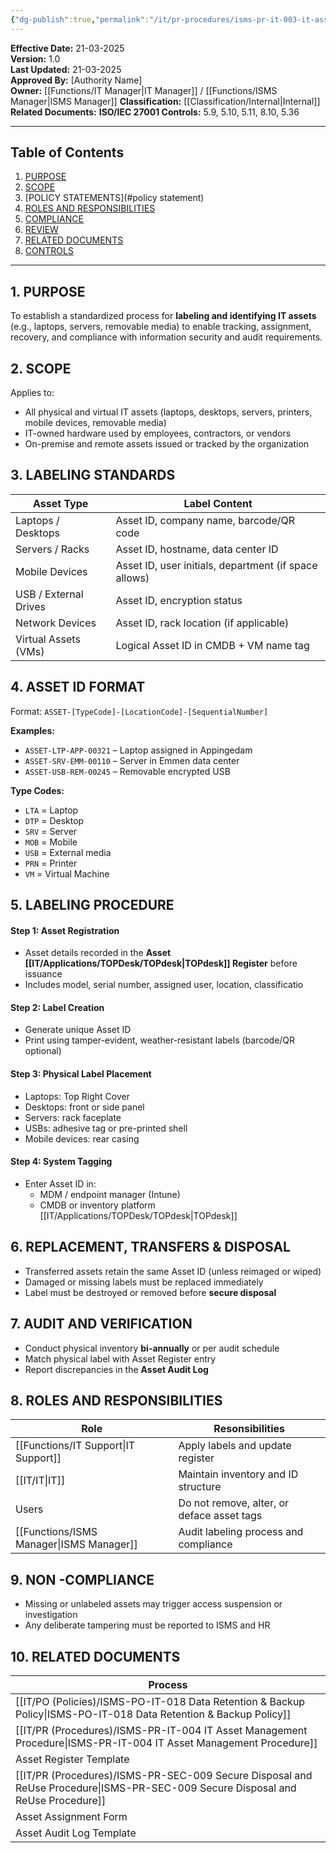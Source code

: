 ```yaml
---
{"dg-publish":true,"permalink":"/it/pr-procedures/isms-pr-it-003-it-asset-labeling-procedure/","tags":["procedure","assets"]}
---
```


**Effective Date:** 21-03-2025  
**Version:** 1.0  
**Last Updated:** 21-03-2025  
**Approved By:** [Authority Name]  
**Owner:** [[Functions/IT Manager\|IT Manager]] / [[Functions/ISMS Manager\|ISMS Manager]]
**Classification:** [[Classification/Internal\|Internal]]
**Related Documents:**
**ISO/IEC 27001 Controls:** 5.9, 5.10, 5.11, 8.10, 5.36

---
## **Table of Contents**  
1. [PURPOSE](#purpose)  
2. [SCOPE](#scope)  
3. [POLICY STATEMENTS](#policy statement)  
4. [ROLES AND RESPONSIBILITIES](#roles-and-responsibilities)  
5. [COMPLIANCE](#dmarc)  
6. [REVIEW](#responsibilities)  
7. [RELATED DOCUMENTS](#compliance)  
8. [CONTROLS](#registrations)  

---
## **1. PURPOSE**  
To establish a standardized process for **labeling and identifying IT assets** (e.g., laptops, servers, removable media) to enable tracking, assignment, recovery, and compliance with information security and audit requirements.
## **2. SCOPE**
Applies to:
- All physical and virtual IT assets (laptops, desktops, servers, printers, mobile devices, removable media)
- IT-owned hardware used by employees, contractors, or vendors
- On-premise and remote assets issued or tracked by the organization
## **3. LABELING STANDARDS** 

| Asset Type            | Label Content                                         |
| --------------------- | ----------------------------------------------------- |
| Laptops / Desktops    | Asset ID, company name, barcode/QR code               |
| Servers / Racks       | Asset ID, hostname, data center ID                    |
| Mobile Devices        | Asset ID, user initials, department (if space allows) |
| USB / External Drives | Asset ID, encryption status                           |
| Network Devices       | Asset ID, rack location (if applicable)               |
| Virtual Assets (VMs)  | Logical Asset ID in CMDB + VM name tag                |
## **4. ASSET ID FORMAT**

Format: `ASSET-[TypeCode]-[LocationCode]-[SequentialNumber]`

**Examples:**
- `ASSET-LTP-APP-00321` – Laptop assigned in Appingedam
- `ASSET-SRV-EMM-00110` – Server in Emmen data center
- `ASSET-USB-REM-00245` – Removable encrypted USB

**Type Codes:**
- `LTA` = Laptop
- `DTP` = Desktop
- `SRV` = Server
- `MOB` = Mobile
- `USB` = External media
- `PRN` = Printer
- `VM` = Virtual Machine
## **5. LABELING PROCEDURE**  

#### Step 1: **Asset Registration**
- Asset details recorded in the **Asset [[IT/Applications/TOPDesk/TOPdesk\|TOPdesk]] Register** before issuance
- Includes model, serial number, assigned user, location, classificatio

#### Step 2: **Label Creation**
- Generate unique Asset ID
- Print using tamper-evident, weather-resistant labels (barcode/QR optional)
#### Step 3: **Physical Label Placement**
- Laptops: Top Right Cover
- Desktops: front or side panel
- Servers: rack faceplate
- USBs: adhesive tag or pre-printed shell
- Mobile devices: rear casing
#### Step 4: **System Tagging**
- Enter Asset ID in:
    - MDM / endpoint manager (Intune)
    - CMDB or inventory platform [[IT/Applications/TOPDesk/TOPdesk\|TOPdesk]]
## **6. REPLACEMENT, TRANSFERS & DISPOSAL**
- Transferred assets retain the same Asset ID (unless reimaged or wiped)
- Damaged or missing labels must be replaced immediately
- Label must be destroyed or removed before **secure disposal**
## **7. AUDIT AND VERIFICATION**  
- Conduct physical inventory **bi-annually** or per audit schedule
- Match physical label with Asset Register entry
- Report discrepancies in the **Asset Audit Log**
## **8. ROLES AND RESPONSIBILITIES**

| Role             | Resonsibilities                            |
| ---------------- | ------------------------------------------ |
| [[Functions/IT Support\|IT Support]]   | Apply labels and update register           |
| [[IT/IT\|IT]]           | Maintain inventory and ID structure        |
| Users            | Do not remove, alter, or deface asset tags |
| [[Functions/ISMS Manager\|ISMS Manager]] | Audit labeling process and compliance      |
## **9. NON -COMPLIANCE**
- Missing or unlabeled assets may trigger access suspension or investigation
- Any deliberate tampering must be reported to ISMS and HR
## **10. RELATED DOCUMENTS**

| Process                                                 |
| ------------------------------------------------------- |
| [[IT/PO (Policies)/ISMS-PO-IT-018 Data Retention & Backup Policy\|ISMS-PO-IT-018 Data Retention & Backup Policy]]       |
| [[IT/PR (Procedures)/ISMS-PR-IT-004 IT Asset Management Procedure\|ISMS-PR-IT-004 IT Asset Management Procedure]]        |
| Asset Register Template                                 |
| [[IT/PR (Procedures)/ISMS-PR-SEC-009 Secure Disposal and ReUse Procedure\|ISMS-PR-SEC-009 Secure Disposal and ReUse Procedure]] |
| Asset Assignment Form                                   |
| Asset Audit Log Template                                |








